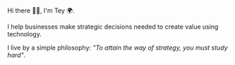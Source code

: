 Hi there 👋🏾, I'm Tey 🌍.

I help businesses make strategic decisions needed to create value using technology.

I live by a simple philosophy: _"To attain the way of strategy, you must study hard"_.
